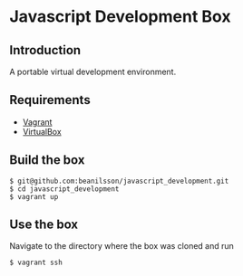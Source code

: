 # Javascript Development Box

## Introduction

A portable virtual development environment.

## Requirements

* [Vagrant](http://vagrantup.com)
* [VirtualBox](https://www.virtualbox.org)

## Build the box

    $ git@github.com:beanilsson/javascript_development.git
    $ cd javascript_development
    $ vagrant up

## Use the box

Navigate to the directory where the box was cloned and run

    $ vagrant ssh

